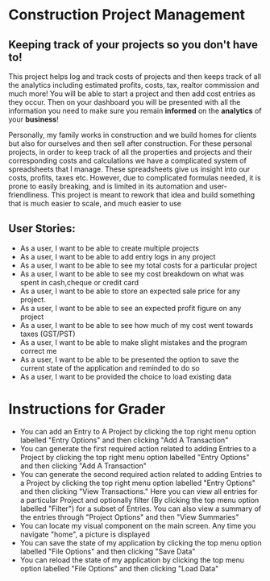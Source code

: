 # Construction Project Management 

## Keeping track of your projects so you don't have to!

This project helps log and track costs of projects and then 
keeps track of all the analytics including estimated profits,
costs, tax, realtor commission and much more! You will be able
to start a project and then add cost entries as they occur. 
Then on your dashboard you will be presented with all the 
information you need to make sure you remain **informed** on the 
**analytics** of your **business**!

Personally, my family works in construction and we 
build homes for clients but also for ourselves and then sell after construction. For these personal projects, in order to keep 
track of all the properties and projects and their 
corresponding costs and calculations we have a complicated 
system of spreadsheets that I manage. These spreadsheets 
give us insight into our costs, profits, taxes etc. 
However, due to complicated formulas needed, it is prone 
to easily breaking, and is limited in its automation and 
user-friendliness. This project is meant to rework that idea
and build something that is much easier to scale, and much easier
to use 
## User Stories:

- As a user, I want to be able to create multiple projects
- As a user, I want to be able to add entry logs in any project
- As a user, I want to be able to see my total costs for a particular project
- As a user, I want to be able to see my cost breakdown on what was spent in cash,cheque or credit card
- As a user, I want to be able to store an expected sale price for any project.
- As a user, I want to be able to see an expected profit figure on any project
- As a user, I want to be able to see how much of my cost went towards taxes (GST/PST)
- As a user, I want to be able to make slight mistakes and the program correct me
- As a user, I want to be able to be presented the option to save the current state of the application and reminded to 
do so
- As a user, I want to be provided the choice to load existing data

# Instructions for Grader

- You can add an Entry to A Project by clicking the top right menu option labelled "Entry Options" and then clicking 
   "Add A Transaction"
- You can generate the first required action related to adding Entries to a Project by clicking the top right menu option 
labelled "Entry Options" and then clicking
  "Add A Transaction"
- You can generate the second required action related to adding Entries to a Project by clicking the top right menu option
labelled "Entry Options" and then clicking "View Transactions." Here you can view all entries for a particular Project 
and optionally filter (By clicking the top menu option labelled "Filter") for a subset of Entries. You can also view
a summary of the entries through "Project Options" and then "View Summaries"
- You can locate my visual component on the main screen. Any time you navigate "home", a picture is displayed
- You can save the state of my application by clicking the top menu option labelled "File Options" and then clicking 
"Save Data"
- You can reload the state of my application by clicking the top menu option labelled "File Options" and then clicking
  "Load Data"
